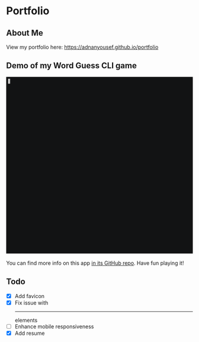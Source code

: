# Portfolio

## About Me
View my portfolio here: https://adnanyousef.github.io/portfolio

## Demo of my Word Guess CLI game
<p align="center">
<img width="600" src="assets/images/word-guess.gif" alt="Word Guess Demo">
</p>


You can find more info on this app [in its GitHub repo](https://github.com/adnanyousef/word-guess-cli). Have fun playing it!

## Todo
- [x] Add favicon
- [x] Fix issue with <hr> elements
- [ ] Enhance mobile responsiveness
- [x] Add resume